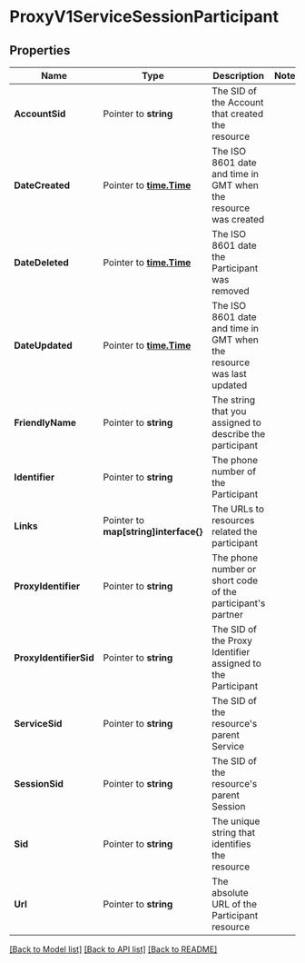 # ProxyV1ServiceSessionParticipant

## Properties
Name | Type | Description | Notes
------------ | ------------- | ------------- | -------------
**AccountSid** | Pointer to **string** | The SID of the Account that created the resource |
**DateCreated** | Pointer to [**time.Time**](time.Time.md) | The ISO 8601 date and time in GMT when the resource was created |
**DateDeleted** | Pointer to [**time.Time**](time.Time.md) | The ISO 8601 date the Participant was removed |
**DateUpdated** | Pointer to [**time.Time**](time.Time.md) | The ISO 8601 date and time in GMT when the resource was last updated |
**FriendlyName** | Pointer to **string** | The string that you assigned to describe the participant |
**Identifier** | Pointer to **string** | The phone number of the Participant |
**Links** | Pointer to **map[string]interface{}** | The URLs to resources related the participant |
**ProxyIdentifier** | Pointer to **string** | The phone number or short code of the participant's partner |
**ProxyIdentifierSid** | Pointer to **string** | The SID of the Proxy Identifier assigned to the Participant |
**ServiceSid** | Pointer to **string** | The SID of the resource's parent Service |
**SessionSid** | Pointer to **string** | The SID of the resource's parent Session |
**Sid** | Pointer to **string** | The unique string that identifies the resource |
**Url** | Pointer to **string** | The absolute URL of the Participant resource |

[[Back to Model list]](../README.md#documentation-for-models) [[Back to API list]](../README.md#documentation-for-api-endpoints) [[Back to README]](../README.md)


